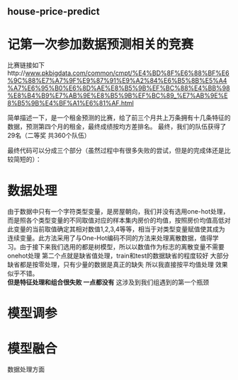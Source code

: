## house-price-predict
# 记第一次参加数据预测相关的竞赛

比赛链接如下http://www.pkbigdata.com/common/cmpt/%E4%BD%8F%E6%88%BF%E6%9C%88%E7%A7%9F%E9%87%91%E9%A2%84%E6%B5%8B%E5%A4%A7%E6%95%B0%E6%8D%AE%E8%B5%9B%EF%BC%88%E4%BB%98%E8%B4%B9%E7%AB%9E%E8%B5%9B%EF%BC%89_%E7%AB%9E%E8%B5%9B%E4%BF%A1%E6%81%AF.html

简单描述一下，是一个租金预测的比赛，给了前三个月共上万条拥有十几条特征的数据，预测第四个月的租金，最终成绩按均方差排名。
最终，我们的队伍获得了29名（二等奖 共360个队伍）

最终代码可以分成三个部分（虽然过程中有很多失败的尝试，但是的完成体还是比较简短的）：

#  数据处理
由于数据中只有一个字符类型变量，是房屋朝向，我们并没有选用one-hot处理，而是照各个类型变量的不同取值对应的样本集内房价的均值，按照房价均值高低对此变量的当前取值确定其相对数值1,2,3,4等等，相当于对类型变量赋值使其成为连续变量。此方法采用了与One-Hot编码不同的方法来处理离散数据，值得学习。由于接下来我们选用的都是树模型，所以以数值作为标志的离散变量不需要onehot处理  第二个点就是缺省值处理，train和test的数据缺省的程度较好 大部分缺省都是按零处理，只有少量的数据是真正的缺失 所以我直接按平均值处理 效果似乎不错。  
__但是特征处理和组合很失败 一点都没有__ 这涉及到我们组遇到的第一个瓶颈
#  模型调参

#  模型融合

数据处理方面
